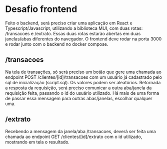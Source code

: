 # Desafio frontend

Feito o backend, será preciso criar uma aplicação em React e Typescript/Javascript, utilizando a biblioteca MUI, com duas rotas: /transacoes e /extrato.
Essas duas rotas estarão abertas em duas janelas/abas diferentes do navegador. O frontend deve rodar na porta 3000 e rodar junto com o backend no docker compose.

## /transacoes

Na tela de transações, só será preciso um botão que gere uma chamada ao endpoint
POST /clientes/[id]/transacoes com um usuário já cadastrado pelo sql
de inicialização (script.sql). Os valores podem ser aleatórios. Retornada a resposta da requisição, será preciso comunicar a outra aba/janela da requisição feita, passando o id do usuário utilizado. Há mais de uma forma de passar essa mensagem para outras abas/janelas, escolhar qualquer uma.

## /extrato

Recebendo a mensagem da janela/aba /transacoes, deverá ser feita uma chamada ao endpoint
GET /clientes/[id]/extrato com o id utilizado, mostrando em tela o resultado.